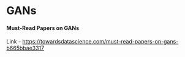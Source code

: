 # GANs

#### Must-Read Papers on GANs
Link - https://towardsdatascience.com/must-read-papers-on-gans-b665bbae3317

